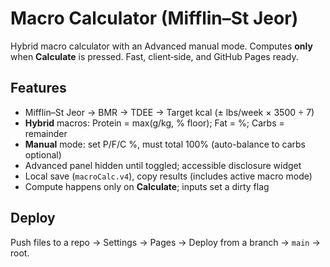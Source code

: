 # Macro Calculator (Mifflin–St Jeor)

Hybrid macro calculator with an Advanced manual mode. Computes **only** when **Calculate** is pressed. Fast, client‑side, and GitHub Pages ready.

## Features
- Mifflin–St Jeor → BMR → TDEE → Target kcal (± lbs/week × 3500 ÷ 7)
- **Hybrid** macros: Protein = max(g/kg, % floor); Fat = %; Carbs = remainder
- **Manual** mode: set P/F/C %, must total 100% (auto-balance to carbs optional)
- Advanced panel hidden until toggled; accessible disclosure widget
- Local save (`macroCalc.v4`), copy results (includes active macro mode)
- Compute happens only on **Calculate**; inputs set a dirty flag

## Deploy
Push files to a repo → Settings → Pages → Deploy from a branch → `main` → root.

